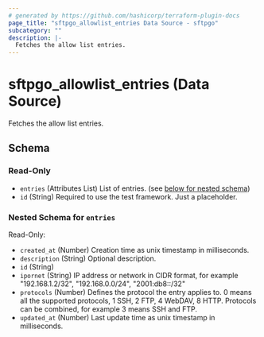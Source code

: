 ```yaml
---
# generated by https://github.com/hashicorp/terraform-plugin-docs
page_title: "sftpgo_allowlist_entries Data Source - sftpgo"
subcategory: ""
description: |-
  Fetches the allow list entries.
---
```


# sftpgo_allowlist_entries (Data Source)

Fetches the allow list entries.



<!-- schema generated by tfplugindocs -->
## Schema

### Read-Only

- `entries` (Attributes List) List of entries. (see [below for nested schema](#nestedatt--entries))
- `id` (String) Required to use the test framework. Just a placeholder.

<a id="nestedatt--entries"></a>
### Nested Schema for `entries`

Read-Only:

- `created_at` (Number) Creation time as unix timestamp in milliseconds.
- `description` (String) Optional description.
- `id` (String)
- `ipornet` (String) IP address or network in CIDR format, for example "192.168.1.2/32", "192.168.0.0/24", "2001:db8::/32"
- `protocols` (Number) Defines the protocol the entry applies to. 0 means all the supported protocols, 1 SSH, 2 FTP, 4 WebDAV, 8 HTTP. Protocols can be combined, for example 3 means SSH and FTP.
- `updated_at` (Number) Last update time as unix timestamp in milliseconds.


